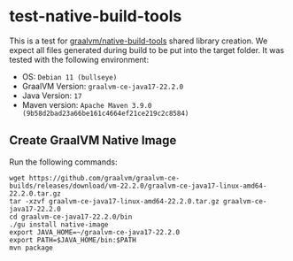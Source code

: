 # test-native-build-tools

This is a test for [graalvm/native-build-tools](https://github.com/graalvm/native-build-tools/issues/600) shared library creation. We expect all files generated during build to be put into the target folder. 
It was tested with the following environment:

- OS: `Debian 11 (bullseye)`
- GraalVM Version: `graalvm-ce-java17-22.2.0`
- Java Version: `17`
- Maven version: `Apache Maven 3.9.0 (9b58d2bad23a66be161c4664ef21ce219c2c8584)`

## Create GraalVM Native Image

Run the following commands:

    wget https://github.com/graalvm/graalvm-ce-builds/releases/download/vm-22.2.0/graalvm-ce-java17-linux-amd64-22.2.0.tar.gz
    tar -xzvf graalvm-ce-java17-linux-amd64-22.2.0.tar.gz graalvm-ce-java17-22.2.0
    cd graalvm-ce-java17-22.2.0/bin
    ./gu install native-image
    export JAVA_HOME=~/graalvm-ce-java17-22.2.0
    export PATH=$JAVA_HOME/bin:$PATH
    mvn package
